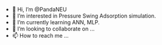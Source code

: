 - 👋 Hi, I’m @PandaNEU
- 👀 I’m interested in Pressure Swing Adsorption simulation.
- 🌱 I’m currently learning ANN, MLP.
- 💞️ I’m looking to collaborate on ...
- 📫 How to reach me ...

<!---
PandaNEU/PandaNEU is a ✨ special ✨ repository because its `README.md` (this file) appears on your GitHub profile.
You can click the Preview link to take a look at your changes.
--->
